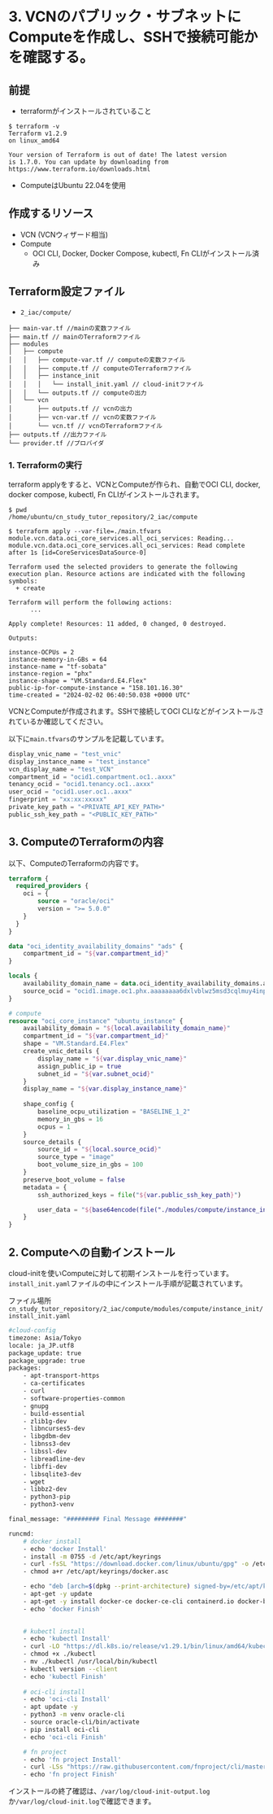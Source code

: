 # 3. VCNのパブリック・サブネットにComputeを作成し、SSHで接続可能かを確認する。

## 前提
* terraformがインストールされていること
```console
$ terraform -v
Terraform v1.2.9
on linux_amd64

Your version of Terraform is out of date! The latest version
is 1.7.0. You can update by downloading from https://www.terraform.io/downloads.html
```
* ComputeはUbuntu 22.04を使用

## 作成するリソース
* VCN (VCNウィザード相当) 
* Compute
  * OCI CLI, Docker, Docker Compose, kubectl, Fn CLIがインストール済み


## Terraform設定ファイル
* `2_iac/compute/`

```console
├── main-var.tf //mainの変数ファイル
├── main.tf // mainのTerraformファイル
├── modules
│   ├── compute
│   │   ├── compute-var.tf // computeの変数ファイル
│   │   ├── compute.tf // computeのTerraformファイル
│   │   ├── instance_init
│   │   │   └── install_init.yaml // cloud-initファイル
│   │   └── outputs.tf // computeの出力
│   └── vcn
│       ├── outputs.tf // vcnの出力
│       ├── vcn-var.tf // vcnの変数ファイル
│       └── vcn.tf // vcnのTerraformファイル
├── outputs.tf //出力ファイル
└── provider.tf //プロバイダ

```


### 1. Terraformの実行
terraform applyをすると、VCNとComputeが作られ、自動でOCI CLI, docker, docker compose, kubectl, Fn CLIがインストールされます。


```console
$ pwd
/home/ubuntu/cn_study_tutor_repository/2_iac/compute

$ terraform apply --var-file=./main.tfvars
module.vcn.data.oci_core_services.all_oci_services: Reading...
module.vcn.data.oci_core_services.all_oci_services: Read complete after 1s [id=CoreServicesDataSource-0]

Terraform used the selected providers to generate the following execution plan. Resource actions are indicated with the following symbols:
  + create

Terraform will perform the following actions:
      ...

Apply complete! Resources: 11 added, 0 changed, 0 destroyed.

Outputs:

instance-OCPUs = 2
instance-memory-in-GBs = 64
instance-name = "tf-sobata"
instance-region = "phx"
instance-shape = "VM.Standard.E4.Flex"
public-ip-for-compute-instance = "158.101.16.30"
time-created = "2024-02-02 06:40:50.038 +0000 UTC"
```

VCNとComputeが作成されます。SSHで接続してOCI CLIなどがインストールされているか確認してください。

以下に`main.tfvars`のサンプルを記載しています。

```tf
display_vnic_name = "test_vnic"
display_instance_name = "test_instance"
vcn_display_name = "test_VCN"
compartment_id = "ocid1.compartment.oc1..axxx"
tenancy_ocid = "ocid1.tenancy.oc1..axxx"
user_ocid = "ocid1.user.oc1..axxx"
fingerprint = "xx:xx:xxxxx"
private_key_path = "<PRIVATE_API_KEY_PATH>"
public_ssh_key_path = "<PUBLIC_KEY_PATH>"
```


## 3. ComputeのTerraformの内容
以下、ComputeのTerraformの内容です。
```terraform
terraform {
  required_providers {
    oci = {
        source = "oracle/oci"
        version = ">= 5.0.0"
    }
  }
}

data "oci_identity_availability_domains" "ads" {
    compartment_id = "${var.compartment_id}"
}

locals {
    availability_domain_name = data.oci_identity_availability_domains.ads.availability_domains[0].name
    source_ocid = "ocid1.image.oc1.phx.aaaaaaaa6dxlvblwz5msd3cqlmuy4inpytvsbjwyecpstlvak3llgyt4oqba"
}

# compute
resource "oci_core_instance" "ubuntu_instance" {
    availability_domain = "${local.availability_domain_name}"
    compartment_id = "${var.compartment_id}"
    shape = "VM.Standard.E4.Flex"
    create_vnic_details {
        display_name = "${var.display_vnic_name}"
        assign_public_ip = true
        subnet_id = "${var.subnet_ocid}"
    }
    display_name = "${var.display_instance_name}"
    
    shape_config {
        baseline_ocpu_utilization = "BASELINE_1_2"
        memory_in_gbs = 16
        ocpus = 1
    }
    source_details {
        source_id = "${local.source_ocid}"
        source_type = "image"
        boot_volume_size_in_gbs = 100
    }
    preserve_boot_volume = false
    metadata = {
        ssh_authorized_keys = file("${var.public_ssh_key_path}")

        user_data = "${base64encode(file("./modules/compute/instance_init/install_init.yaml"))}"
    }
}

```


## 2. Computeへの自動インストール
cloud-initを使いComputeに対して初期インストールを行っています。`install_init.yaml`ファイルの中にインストール手順が記載されています。

ファイル場所
`cn_study_tutor_repository/2_iac/compute/modules/compute/instance_init/install_init.yaml`

```sh
#cloud-config
timezone: Asia/Tokyo
locale: ja_JP.utf8
package_update: true
package_upgrade: true
packages:
    - apt-transport-https
    - ca-certificates
    - curl
    - software-properties-common
    - gnupg
    - build-essential
    - zlib1g-dev
    - libncurses5-dev
    - libgdbm-dev
    - libnss3-dev
    - libssl-dev
    - libreadline-dev
    - libffi-dev
    - libsqlite3-dev
    - wget
    - libbz2-dev
    - python3-pip
    - python3-venv

final_message: "######### Final Message ########"

runcmd:
    # docker install
    - echo 'docker Install'
    - install -m 0755 -d /etc/apt/keyrings
    - curl -fsSL "https://download.docker.com/linux/ubuntu/gpg" -o /etc/apt/keyrings/docker.asc
    - chmod a+r /etc/apt/keyrings/docker.asc

    - echo "deb [arch=$(dpkg --print-architecture) signed-by=/etc/apt/keyrings/docker.asc] "https://download.docker.com/linux/ubuntu" $(. /etc/os-release && echo "$VERSION_CODENAME") stable" | sudo tee /etc/apt/sources.list.d/docker.list > /dev/null
    - apt-get -y update
    - apt-get -y install docker-ce docker-ce-cli containerd.io docker-buildx-plugin docker-compose-plugin
    - echo 'docker Finish'

    
    # kubectl install
    - echo 'kubectl Install'
    - curl -LO "https://dl.k8s.io/release/v1.29.1/bin/linux/amd64/kubectl"
    - chmod +x ./kubectl
    - mv ./kubectl /usr/local/bin/kubectl
    - kubectl version --client
    - echo 'kubectl Finish'
    
    # oci-cli install
    - echo 'oci-cli Install'
    - apt update -y
    - python3 -m venv oracle-cli
    - source oracle-cli/bin/activate
    - pip install oci-cli
    - echo 'oci-cli Finish'

    # fn project
    - echo 'fn project Install'
    - curl -LSs "https://raw.githubusercontent.com/fnproject/cli/master/install" | sh
    - echo 'fn project Finish'

```

インストールの終了確認は、`/var/log/cloud-init-output.log`か`/var/log/cloud-init.log`で確認できます。
